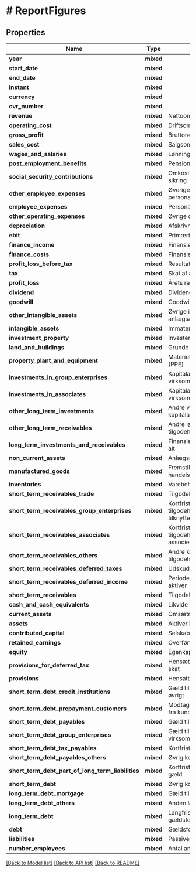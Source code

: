 # # ReportFigures

## Properties

Name | Type | Description | Notes
------------ | ------------- | ------------- | -------------
**year** | **mixed** |  |
**start_date** | **mixed** |  |
**end_date** | **mixed** |  |
**instant** | **mixed** |  | [optional]
**currency** | **mixed** |  | [optional]
**cvr_number** | **mixed** |  | [optional]
**revenue** | **mixed** | Nettoomsætning | [optional]
**operating_cost** | **mixed** | Driftsomkostninger | [optional]
**gross_profit** | **mixed** | Bruttoresultat | [optional]
**sales_cost** | **mixed** | Salgsomkostninger | [optional]
**wages_and_salaries** | **mixed** | Lønninger | [optional]
**post_employment_benefits** | **mixed** | Pensioner | [optional]
**social_security_contributions** | **mixed** | Omkostninger til social sikring | [optional]
**other_employee_expenses** | **mixed** | Øverige personaleomkostninger | [optional]
**employee_expenses** | **mixed** | Personaleomkostninger | [optional]
**other_operating_expenses** | **mixed** | Øvrige driftsomkostninger | [optional]
**depreciation** | **mixed** | Afskrivninger | [optional]
**ebit** | **mixed** | Primært resultat (EBIT) | [optional]
**finance_income** | **mixed** | Finansielle indtægter | [optional]
**finance_costs** | **mixed** | Finansielle udgifter | [optional]
**profit_loss_before_tax** | **mixed** | Resultat før skat (EBT) | [optional]
**tax** | **mixed** | Skat af årets resultat | [optional]
**profit_loss** | **mixed** | Årets resultat | [optional]
**dividend** | **mixed** | Dividende | [optional]
**goodwill** | **mixed** | Goodwill | [optional]
**other_intangible_assets** | **mixed** | Øvrige immaterielle anlægsaktiver | [optional]
**intangible_assets** | **mixed** | Immaterielle aktiver | [optional]
**investment_property** | **mixed** | Investeringsejendomme | [optional]
**land_and_buildings** | **mixed** | Grunde og bygninger | [optional]
**property_plant_and_equipment** | **mixed** | Materielle anlægsaktiver (PPE) | [optional]
**investments_in_group_enterprises** | **mixed** | Kapitalandele i tilknyttede virksomheder | [optional]
**investments_in_associates** | **mixed** | Kapitalandele i associerede virksomheder | [optional]
**other_long_term_investments** | **mixed** | Andre værdipapirer og kapitalandele | [optional]
**other_long_term_receivables** | **mixed** | Andre langfristede tilgodehavender | [optional]
**long_term_investments_and_receivables** | **mixed** | Finansielle anlægsaktiver i alt | [optional]
**non_current_assets** | **mixed** | Anlægsaktiver i alt | [optional]
**manufactured_goods** | **mixed** | Fremstillede varer og handelsvarer | [optional]
**inventories** | **mixed** | Varebeholdninger i alt | [optional]
**short_term_receivables_trade** | **mixed** | Tilgodehavender fra salg | [optional]
**short_term_receivables_group_enterprises** | **mixed** | Kortfristede tilgodehavender hos tilknyttede virksomheder | [optional]
**short_term_receivables_associates** | **mixed** | Kortfristede tilgodehavender hos associerede virksomheder | [optional]
**short_term_receivables_others** | **mixed** | Andre kortfristede tilgodehavender | [optional]
**short_term_receivables_deferred_taxes** | **mixed** | Udskudt skat, aktiver | [optional]
**short_term_receivables_deferred_income** | **mixed** | Periodeafgrænsningsposter, aktiver | [optional]
**short_term_receivables** | **mixed** | Tilgodehavender i alt | [optional]
**cash_and_cash_equivalents** | **mixed** | Likvide beholdninger i alt | [optional]
**current_assets** | **mixed** | Omsætningsaktiver i alt | [optional]
**assets** | **mixed** | Aktiver i alt | [optional]
**contributed_capital** | **mixed** | Selskabskapital | [optional]
**retained_earnings** | **mixed** | Overført resultat | [optional]
**equity** | **mixed** | Egenkapital i alt | [optional]
**provisions_for_deferred_tax** | **mixed** | Hensættelser til udskudt skat | [optional]
**provisions** | **mixed** | Hensatte forpligtelser i alt | [optional]
**short_term_debt_credit_institutions** | **mixed** | Gæld til kreditinstitutter i øvrigt | [optional]
**short_term_debt_prepayment_customers** | **mixed** | Modtagne forudbetalinger fra kunder | [optional]
**short_term_debt_payables** | **mixed** | Gæld til leverandører | [optional]
**short_term_debt_group_enterprises** | **mixed** | Gæld til tilknyttede virksomheder | [optional]
**short_term_debt_tax_payables** | **mixed** | Kortfristet skyldig skat | [optional]
**short_term_debt_payables_others** | **mixed** | Øvrig kortfristet gæld | [optional]
**short_term_debt_part_of_long_term_liabilities** | **mixed** | Kortfristet del af langfristet gæld | [optional]
**short_term_debt** | **mixed** | Øvrig kortfristet gæld | [optional]
**long_term_debt_mortgage** | **mixed** | Gæld til realkreditinstitutter | [optional]
**long_term_debt_others** | **mixed** | Anden langfritstet gæld | [optional]
**long_term_debt** | **mixed** | Langfristede gældsforpligtelser i alt | [optional]
**debt** | **mixed** | Gældsforpligtelser i alt | [optional]
**liabilities** | **mixed** | Passiver i alt | [optional]
**number_employees** | **mixed** | Antal ansatte | [optional]

[[Back to Model list]](../../README.md#models) [[Back to API list]](../../README.md#endpoints) [[Back to README]](../../README.md)
